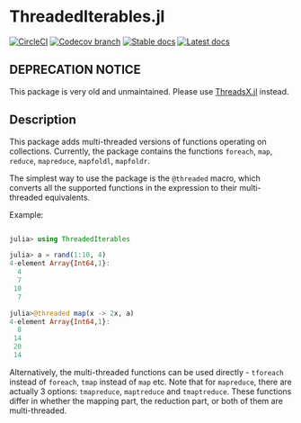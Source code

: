 # ThreadedIterables.jl

[![CircleCI](https://img.shields.io/circleci/build/github/marekdedic/ThreadedIterables.jl/master.svg)](https://circleci.com/gh/marekdedic/ThreadedIterables.jl/tree/master) [![Codecov branch](https://img.shields.io/codecov/c/github/marekdedic/ThreadedIterables.jl/master.svg)](https://codecov.io/gh/marekdedic/ThreadedIterables.jl/branch/master) [![Stable docs](https://img.shields.io/badge/docs-stable-blue.svg)](https://marekdedic.github.io/ThreadedIterables.jl/stable/) [![Latest docs](https://img.shields.io/badge/docs-latest-blue.svg)](https://marekdedic.github.io/ThreadedIterables.jl/latest/)

## DEPRECATION NOTICE

This package is very old and unmaintained. Please use [ThreadsX.jl](https://github.com/tkf/ThreadsX.jl) instead.

## Description

This package adds multi-threaded versions of functions operating on collections. Currently, the package contains the functions `foreach`, `map`, `reduce`, `mapreduce`, `mapfoldl`, `mapfoldr`.

The simplest way to use the package is the `@threaded` macro, which converts all the supported functions in the expression to their multi-threaded equivalents.

Example:
```julia

julia> using ThreadedIterables

julia> a = rand(1:10, 4)
4-element Array{Int64,1}:
  4
  7
 10
  7

julia>@threaded map(x -> 2x, a)
4-element Array{Int64,1}:
  8
 14
 20
 14
```

Alternatively, the multi-threaded functions can be used directly - `tforeach` instead of `foreach`, `tmap` instead of `map` etc. Note that for `mapreduce`, there are actually 3 options: `tmapreduce`, `maptreduce` and `tmaptreduce`. These functions differ in whether the mapping part, the reduction part, or both of them are multi-threaded.
